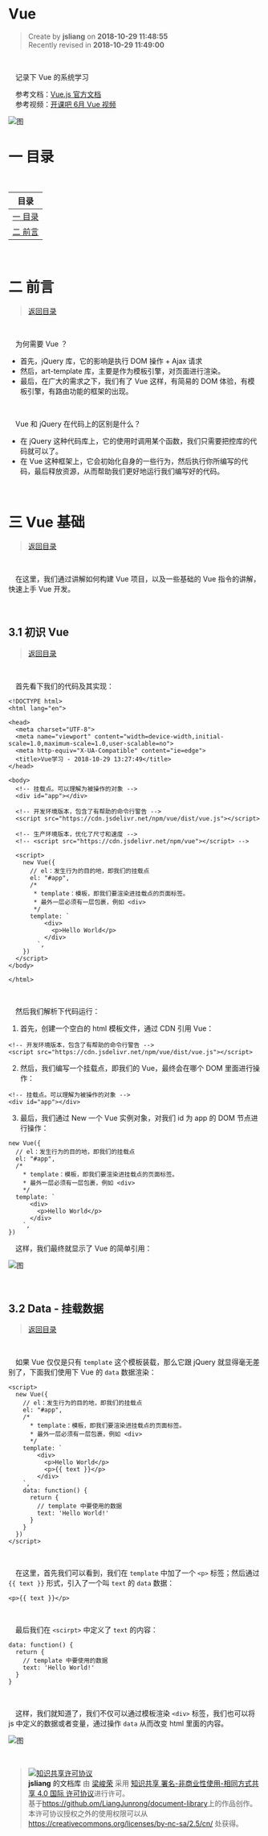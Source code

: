 Vue
===

> Create by **jsliang** on **2018-10-29 11:48:55**  
> Recently revised in **2018-10-29 11:49:00**

<br>

&emsp;记录下 Vue 的系统学习

&emsp;参考文档：[Vue.js 官方文档](https://cn.vuejs.org/v2/guide/)  
&emsp;参考视频：[开课吧 6月 Vue 视频](https://www.kaikeba.com/)

![图](../../public-repertory/img/js-vue-basic-learning-1.png)

# <a name="chapter-one" id="chapter-one">一 目录</a>

<br>

| 目录 |
| --- |
| <a name="catalog-chapter-one" id="catalog-chapter-one"></a>[一 目录](#chapter-one) |
| <a name="catalog-chapter-two" id="catalog-chapter-two"></a>[二 前言](#chapter-two) |

<br>

# <a name="chapter-two" id="chapter-two">二 前言</a>

> [返回目录](#catalog-chapter-two)

<br>

&emsp;为何需要 Vue ？

* 首先，jQuery 库，它的影响是执行 DOM 操作 + Ajax 请求
* 然后，art-template 库，主要是作为模板引擎，对页面进行渲染。
* 最后，在广大的需求之下，我们有了 Vue 这样，有简易的 DOM 体验，有模板引擎，有路由功能的框架的出现。

<br>

&emsp;Vue 和 jQuery 在代码上的区别是什么？

* 在 jQuery 这种代码库上，它的使用时调用某个函数，我们只需要把控库的代码就可以了。
* 在 Vue 这种框架上，它会初始化自身的一些行为，然后执行你所编写的代码，最后释放资源，从而帮助我们更好地运行我们编写好的代码。

<br>

# <a name="chapter-three" id="chapter-three">三 Vue 基础</a>

> [返回目录](#catalog-chapter-three)

<br>

&emsp;在这里，我们通过讲解如何构建 Vue 项目，以及一些基础的 Vue 指令的讲解，快速上手 Vue 开发。

<br>

## <a name="chapter-three-one" id="chapter-three-one">3.1 初识 Vue</a>

> [返回目录](#catalog-chapter-three)

<br>

&emsp;首先看下我们的代码及其实现：

```
<!DOCTYPE html>
<html lang="en">

<head>
  <meta charset="UTF-8">
  <meta name="viewport" content="width=device-width,initial-scale=1.0,maximum-scale=1.0,user-scalable=no">
  <meta http-equiv="X-UA-Compatible" content="ie=edge">
  <title>Vue学习 - 2018-10-29 13:27:49</title>
</head>

<body>
  <!-- 挂载点。可以理解为被操作的对象 -->
  <div id="app"></div>

  <!-- 开发环境版本，包含了有帮助的命令行警告 -->
  <script src="https://cdn.jsdelivr.net/npm/vue/dist/vue.js"></script>

  <!-- 生产环境版本，优化了尺寸和速度 -->
  <!-- <script src="https://cdn.jsdelivr.net/npm/vue"></script> -->

  <script>
    new Vue({
      // el：发生行为的目的地，即我们的挂载点
      el: "#app",
      /*
       * template：模板，即我们要渲染进挂载点的页面标签。
       * 最外一层必须有一层包裹，例如 <div> 
       */
      template: `
          <div>
            <p>Hello World</p>
          </div>
        `,
    })
  </script>
</body>

</html>
```

<br>

&emsp;然后我们解析下代码运行：

1. 首先，创建一个空白的 html 模板文件，通过 CDN 引用 Vue：

```
<!-- 开发环境版本，包含了有帮助的命令行警告 -->
<script src="https://cdn.jsdelivr.net/npm/vue/dist/vue.js"></script>
```

2. 然后，我们编写一个挂载点，即我们的 Vue，最终会在哪个 DOM 里面进行操作：

```
<!-- 挂载点。可以理解为被操作的对象 -->
<div id="app"></div>
```

3. 最后，我们通过 New 一个 Vue 实例对象，对我们 id 为 app 的 DOM 节点进行操作：

```
new Vue({
  // el：发生行为的目的地，即我们的挂载点
  el: "#app",
  /*
    * template：模板，即我们要渲染进挂载点的页面标签。
    * 最外一层必须有一层包裹，例如 <div> 
    */
  template: `
      <div>
        <p>Hello World</p>
      </div>
    `,
})
```

&emsp;这样，我们最终就显示了 Vue 的简单引用：

![图](../../public-repertory/img/js-vue-basic-learning-2.png)

<br>

## <a name="chapter-three-two" id="chapter-three-two">3.2 Data - 挂载数据</a>

> [返回目录](#catalog-chapter-three)

<br>

&emsp;如果 Vue 仅仅是只有 `template` 这个模板装载，那么它跟 jQuery 就显得毫无差别了，下面我们使用下 Vue 的 `data` 数据渲染：

```
<script>
  new Vue({
    // el：发生行为的目的地，即我们的挂载点
    el: "#app",
    /*
      * template：模板，即我们要渲染进挂载点的页面标签。
      * 最外一层必须有一层包裹，例如 <div> 
      */
    template: `
        <div>
          <p>Hello World</p>
          <p>{{ text }}</p>
        </div>
    `,
    data: function() {
      return {
        // template 中要使用的数据
        text: 'Hello World!'
      }
    }
  })
</script>
```

<br>

&emsp;在这里，首先我们可以看到，我们在 `template` 中加了一个 `<p>` 标签；然后通过 `{{ text }}` 形式，引入了一个叫 `text` 的 `data` 数据：

```
<p>{{ text }}</p>
```

<br>

&emsp;最后我们在 `<scirpt>` 中定义了 `text` 的内容：

```
data: function() {
  return {
    // template 中要使用的数据
    text: 'Hello World!'
  }
}
```

<br>

&emsp;这样，我们就知道了，我们不仅可以通过模板渲染 `<div>` 标签，我们也可以将 js 中定义的数据或者变量，通过操作 `data` 从而改变 html 里面的内容。

![图](../../public-repertory/img/js-vue-basic-learning-3.png)

<br>

> <a rel="license" href="http://creativecommons.org/licenses/by-nc-sa/4.0/"><img alt="知识共享许可协议" style="border-width:0" src="https://i.creativecommons.org/l/by-nc-sa/4.0/88x31.png" /></a><br /><a xmlns:dct="http://purl.org/dc/terms/" property="dct:title">**jsliang** 的文档库</a> 由 <a xmlns:cc="http://creativecommons.org/ns#" href="https://github.com/LiangJunrong/document-library" property="cc:attributionName" rel="cc:attributionURL">梁峻荣</a> 采用 <a rel="license" href="http://creativecommons.org/licenses/by-nc-sa/4.0/">知识共享 署名-非商业性使用-相同方式共享 4.0 国际 许可协议</a>进行许可。<br />基于<a xmlns:dct="http://purl.org/dc/terms/" href="https://github.com/LiangJunrong/document-library" rel="dct:source">https://github.om/LiangJunrong/document-library</a>上的作品创作。<br />本许可协议授权之外的使用权限可以从 <a xmlns:cc="http://creativecommons.org/ns#" href="https://creativecommons.org/licenses/by-nc-sa/2.5/cn/" rel="cc:morePermissions">https://creativecommons.org/licenses/by-nc-sa/2.5/cn/</a> 处获得。